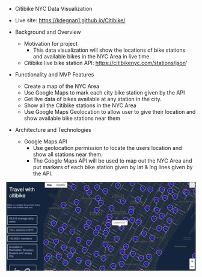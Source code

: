 * Citibike NYC Data Visualization

* Live site: ​https://kdegnan1.github.io/Citibike/

* Background and Overview
    * Motivation for project
        * This data visualization will show the locations of bike stations and available bikes in the NYC Area in live time.  
    * Citibike live bike station API:  https://citibikenyc.com/stations/json'
    
* Functionality and MVP Features
    * Create a map of the NYC Area
    * Use Google Maps to mark each city bike station given by the API
    * Get live data of bikes available at any station in the city. 
    * Show all the Citibike stations in the NYC Area
    * Use Google Maps Geolocation to allow user to give their location and show available bike stations near them 

* Architecture and Technologies 
    * Google Maps API 
        * Use geolocation permission to locate the users location and show all stations near them. 
        * The Google Maps API will be used to map out the NYC Area and put markers of each bike station given by lat & lng lines given by the API. 
        
![screenshot of app](ext.jpg)
        
        

